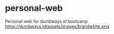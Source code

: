 # personal-web
Personal web for dumbways.id bootcamp
https://dumbways.id/assets/images/brandwhite.png
